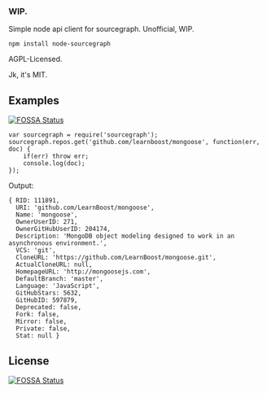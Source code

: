 ### WIP.

Simple node api client for sourcegraph.  Unofficial, WIP.

```
npm install node-sourcegraph
```

AGPL-Licensed.  

Jk, it's MIT.

## Examples
[![FOSSA Status](https://app.fossa.io/api/projects/git%2Bgithub.com%2Fxizhao%2Fnode-sourcegraph.svg?type=shield)](https://app.fossa.io/projects/git%2Bgithub.com%2Fxizhao%2Fnode-sourcegraph?ref=badge_shield)


```
var sourcegraph = require('sourcegraph');
sourcegraph.repos.get('github.com/learnboost/mongoose', function(err, doc) {
	if(err) throw err;
	console.log(doc);
});
```

Output:

```
{ RID: 111891,
  URI: 'github.com/LearnBoost/mongoose',
  Name: 'mongoose',
  OwnerUserID: 271,
  OwnerGitHubUserID: 204174,
  Description: 'MongoDB object modeling designed to work in an asynchronous environment.',
  VCS: 'git',
  CloneURL: 'https://github.com/LearnBoost/mongoose.git',
  ActualCloneURL: null,
  HomepageURL: 'http://mongoosejs.com',
  DefaultBranch: 'master',
  Language: 'JavaScript',
  GitHubStars: 5632,
  GitHubID: 597879,
  Deprecated: false,
  Fork: false,
  Mirror: false,
  Private: false,
  Stat: null }
```

## License
[![FOSSA Status](https://app.fossa.io/api/projects/git%2Bgithub.com%2Fxizhao%2Fnode-sourcegraph.svg?type=large)](https://app.fossa.io/projects/git%2Bgithub.com%2Fxizhao%2Fnode-sourcegraph?ref=badge_large)